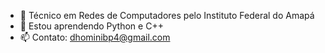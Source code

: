 <!-- ### Hi there 👋 -->

<!--
**dhominicx/dhominicx** is a ✨ _special_ ✨ repository because its `README.md` (this file) appears on your GitHub profile.

Here are some ideas to get you started:

- 🔭 I’m currently working on ...
- 🌱 I’m currently learning ...
- 👯 I’m looking to collaborate on ...
- 🤔 I’m looking for help with ...
- 💬 Ask me about ...
- 📫 How to reach me: ...
- 😄 Pronouns: ...
- ⚡ Fun fact: ...
-->

- 🔭 Técnico em Redes de Computadores pelo Instituto Federal do Amapá
- 🌱 Estou aprendendo Python e C++
- 📫 Contato: dhominibp4@gmail.com
